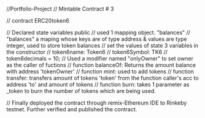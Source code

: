 //Portfolio-Project
// Mintable Contract # 3

// contract ERC20token6

// Declared state variables public
// used 1 mapping object. "balances"
// "balances" a maping whose keys are of type address & values are type integer, used to store token balances
// set the values of state 3 variables in the constructor
// token6name: Token6
// token6Symbol: TK6
// token6decimals = 10;
// Used a modifier named "onlyOwner" to set owner as the caller of fuctions
// function balanceOf: Returns the amount balance with address 'tokenOwner'
// function mint: used to add tokens
// function transfer: transfers amount of tokens 'token' from the function caller's acc to address 'to' and amount of tokens
// function burn: takes 1 parameter as _token to burn the number of tokens which are being used. 

// Finally deployed the contract through remix-Ethereum IDE to Rinkeby testnet. Further verified and published the contract.
